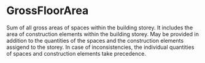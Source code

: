 GrossFloorArea
==============

Sum of all gross areas of spaces within the building storey. It includes the area of construction elements within the building storey. May be provided in addition to the quantities of the spaces and the construction elements assigend to the storey. In case of inconsistencies, the individual quantities of spaces and construction elements take precedence.
